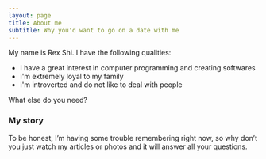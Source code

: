 ```yaml
---
layout: page
title: About me
subtitle: Why you'd want to go on a date with me
---
```


My name is Rex Shi. I have the following qualities:

- I have a great interest in computer programming and creating softwares
- I'm extremely loyal to my family
- I'm introverted and do not like to deal with people

What else do you need?

### My story

To be honest, I’m having some trouble remembering right now, so why don’t you just watch my articles or photos and it will answer all your questions.
